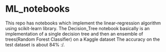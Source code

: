 # ML_notebooks

 This repo has  notebooks which implement the linear-regression algorithm using scikit-learn library.
 The Decision_Tree notebook basically is an implementation of a single decision tree and then an ensemble of trees(Random Forest Classifier) on a Kaggle dataset
 The accuracy on the test dataset is about 84% :/.
